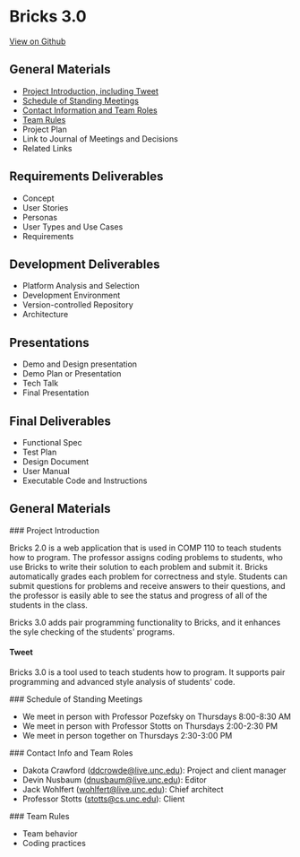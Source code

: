 # Bricks 3.0 #
[View on Github](https://github.com/el-devo/Bricks-3.0)

## General Materials
* [Project Introduction, including Tweet](#projectIntro)
* [Schedule of Standing Meetings](#meetingSchedule)
* [Contact Information and Team Roles](#contactInfoAndRoles)
* [Team Rules](#teamRules)
* Project Plan
* Link to Journal of Meetings and Decisions
* Related Links

## Requirements Deliverables
* Concept
* User Stories
* Personas
* User Types and Use Cases
* Requirements

## Development Deliverables
* Platform Analysis and Selection
* Development Environment
* Version-controlled Repository
* Architecture

## Presentations
* Demo and Design presentation
* Demo Plan or Presentation
* Tech Talk
* Final Presentation

## Final Deliverables
* Functional Spec
* Test Plan
* Design Document
* User Manual
* Executable Code and Instructions

## General Materials

###<a name="projectIntro"></a> Project Introduction

Bricks 2.0 is a web application that is used in COMP 110 to teach students how to program.  The professor assigns coding problems to students, who use Bricks to write their solution to each problem and submit it. Bricks automatically grades each problem for correctness and style.  Students can submit questions for problems and receive answers to their questions, and the professor is easily able to see the status and progress of all of the students in the class.

Bricks 3.0 adds pair programming functionality to Bricks, and it enhances the syle checking of the students' programs.
#### Tweet
Bricks 3.0 is a tool used to teach students how to program.  It supports pair programming and advanced style analysis of students' code.

###<a name="meetingSchedule"></a> Schedule of Standing Meetings
* We meet in person with Professor Pozefsky on Thursdays 8:00-8:30 AM
* We meet in person with Professor Stotts on Thursdays 2:00-2:30 PM
* We meet in person together on Thursdays 2:30-3:00 PM

###<a name="contactInfoAndRoles"></a> Contact Info and Team Roles
* Dakota Crawford (ddcrowde@live.unc.edu): Project and client manager
* Devin Nusbaum (dnusbaum@live.unc.edu): Editor
* Jack Wohlfert (wohlfert@live.unc.edu): Chief architect
* Professor Stotts (stotts@cs.unc.edu): Client

###<a name="teamRules"></a> Team Rules
* Team behavior
* Coding practices
